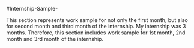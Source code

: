 #Internship-Sample-

This section represents work sample for not only the first month, but also for second month and third month of the internship. My internship was 3 months. Therefore, this section includes work sample for 1st month, 2nd month and 3rd month of the internship.


